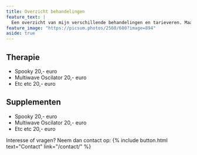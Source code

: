 ```yaml
---
title: Overzicht behandelingen
feature_text: |
  Een overzicht van mijn verschillende behandelingen en tarieveren. Maatwerk is ook altijd mogelijk! Neem gerust contact op voor overleg.
feature_image: "https://picsum.photos/2560/600?image=894"
aside: true
---
```


## Therapie

* Spooky                20,- euro
* Multiwave Oscilator   20,- euro
* Etc etc               20,- euro 

## Supplementen

* Spooky                20,- euro
* Multiwave Oscilator   20,- euro
* Etc etc               20,- euro 

Interesse of vragen? Neem dan contact op: 
{% include button.html text="Contact" link="/contact/" %}